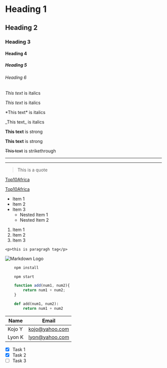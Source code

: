 # Heading 1
## Heading 2
### Heading 3
#### Heading 4
##### Heading 5
###### Heading 6


<!-- Italics -->
*This text* is italics

_This text_ is italics


<!-- Escaping Special charater -->
\*This text\* is italics

\_This text\_ is italics


<!-- Strong -->
**This text** is strong

__This text__ is strong


<!-- Strikethrough -->
~~This text~~ is strikethrough


<!-- Horizontal Rule -->
---
___


<!-- Blockquote -->
> This is a quote


<!-- Links -->
[Top10Africa](https://top10afrika.com)

<!-- Links(hover with title) -->
[Top10Africa](https://top10afrika.com
"Top10Afrika")


<!-- UL -->
* Item 1
* Item 2
* Item 3
    * Nested Item 1
    * Nested Item 2


<!-- OL -->
1. Item 1
2. Item 2
2. Item 3

<!-- Inline Code Blocks -->
`<p>this is paragragh tag</p>`

<!-- Images -->
![Markdown Logo](https://markdown-here.com/img/icon256.png)


<!-- GitHub Markdowns -->

<!-- Code Blocks -->
```bash
    npm install

    npm start
```

```javascript
    function add(num1, num2){
        return num1 + num2;
    }

```

```python
    def add(num1, num2):
        return num1 + num2

```

<!-- Tables -->
|Name    |Email           |
|--------|----------------|
|Kojo Y  | kojo@yahoo.com |
|Lyon K  | lyon@yahoo.com |

<!-- Task Lists -->
* [x] Task 1
* [x] Task 2
* [ ] Task 3